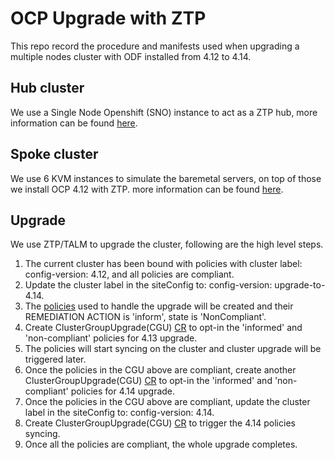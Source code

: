 # OCP Upgrade with ZTP

This repo record the procedure and manifests used when upgrading a multiple nodes cluster with ODF installed from 4.12 to 4.14.

## Hub cluster

We use a Single Node Openshift (SNO) instance to act as a ZTP hub, more information can be found [here](hub.md).

## Spoke cluster

We use 6 KVM instances to simulate the baremetal servers, on top of those we install OCP 4.12 with ZTP.  more information can be found [here](spoke.md).

## Upgrade

We use ZTP/TALM to upgrade the cluster, following are the high level steps. 

1. The current cluster has been bound with policies with cluster label: config-version: 4.12, and all policies are compliant.
2. Update the cluster label in the siteConfig to: config-version: upgrade-to-4.14.
3. The [policies](ztp/policies/upgrade) used to handle the upgrade will be created and their REMEDIATION ACTION is 'inform', state is 'NonCompliant'.
4. Create ClusterGroupUpgrade(CGU) [CR](ztp/policies/upgrade/cgu-4.13.yaml) to opt-in the 'informed' and 'non-compliant' policies for 4.13 upgrade.
5. The policies will start syncing on the cluster and cluster upgrade will be triggered later.
6. Once the policies in the CGU above are compliant, create another ClusterGroupUpgrade(CGU) [CR](ztp/policies/upgrade/cgu-4.14.yaml) to opt-in the 'informed' and 'non-compliant' policies for 4.14 upgrade.
7. Once the policies in the CGU above are compliant, update the cluster label in the siteConfig to: config-version: 4.14.
8. Create ClusterGroupUpgrade(CGU) [CR](ztp/policies/upgrade/cgu-4.14-post.yaml) to trigger the 4.14 policies syncing. 
9. Once all the policies are compliant, the whole upgrade completes.

